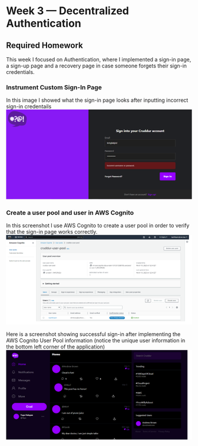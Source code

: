 # Week 3 — Decentralized Authentication

## Required Homework
This week I focused on Authentication, where I implemented a sign-in page, a sign-up page and a recovery page in case someone forgets their sign-in credentials.

### Instrument Custom Sign-In Page
In this image I showed what the sign-in page looks after inputting incorrect sign-in credentails
![Screenshot of Sign-In Page](assets/sign-in-incorrect-username-password.png)


### Create a user pool and user in AWS Cognito
In this screenshot I use AWS Cognito to create a user pool in order to verify that the sign-in page works correctly.
![Screenshot of Cognito User Pool](assets/Cognito-user-pool.png)

Here is a screenshot showing successful sign-in after implementing the AWS Cognito User Pool information (notice the unique user information in the bottom left corner of the application)
![SCreenshot of successful sign-in](assets/Successful-sign-in.png)
